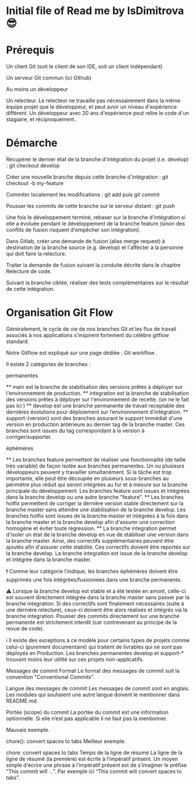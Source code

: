 # Initial file of Read me by IsDimitrova 😎

# Prérequis
Un client Git (soit le client de son IDE, soit un client indépendant)

Un serveur Git commun (ici Github)

Au moins un développeur

Un relecteur. Le relecteur ne travaille pas nécessairement dans la même équipe projet que le développeur, et peut avoir un niveau d'expérience différent. Un développeur avec 20 ans d'expérience peut relire le code d'un stagiaire, et réciproquement..

# Démarche
Récupérer le dernier état de la branche d'intégration du projet (i.e. develop) : git checkout develop

Créer une nouvelle branche depuis cette branche d'intégration : git checkout -b my-feature

Commiter localement les modifications : git add puis git commit

Pousser les commits de cette branche sur le serveur distant : git push

Une fois le développement terminé, rebaser sur la branche d'intégration si elle a évoluée pendant le développement de la branche feature (sinon des conflits de fusion risquent d'empêcher son intégration).

Dans Gitlab, créer une demande de fusion (alias merge request) à destination de la branche source (e.g. develop) et l'affecter à la personne qui doit faire la relecture. 

Traiter la demande de fusion suivant la conduite décrite dans le chapitre Relecture de code.

Suivant la branche ciblée, réaliser des tests complémentaires sur le résultat de cette intégration.

# Organisation Git  Flow
Généralement, le cycle de vie de nos branches Git et les flux de travail associés à nos applications s'inspirent fortement du célèbre gitflow standard.

Notre Gitflow est expliqué sur une page dédiée : Git workflow .

Il existe 2 catégories de branches :

permanentes

** main est la branche de stabilisation des versions prêtes à déployer sur l'environnement de production. 
** integration est la branche de stabilisation des versions prêtes à déployer sur l'environnement de recette. (on ne le fait pas ici )
** develop est une branche permanente de travail receptable des dernières évolutions pour déploiement sur l’environnement d'intégration.
** support-{version} sont des branches assurant le support immédiat d'une version en production antérieure au dernier tag de la branche master. Ces branches sont issues du tag correspondant à la version à corriger/supporter.

éphémères

** Les branches feature permettent de réaliser une fonctionnalité (de taille très variable) de façon isolée aux branches permanentes. Un ou plusieurs développeurs peuvent y travailler simultanément. Si la tâche est trop importante, elle peut être découpée en plusieurs sous-branches au périmètre plus réduit qui seront intégrées au fur et à mesure sur la branche principale du développement. Les branches feature sont issues et intégrées dans la branche develop ou une autre branche "feature".
** Les branches hotfix permettent de corriger la dernière version stable directement sur la branche master sans attendre une stabilisation de la branche develop. Les branches hotfix sont issues de la branche master et intégrées à la fois dans la branche master et la branche develop afin d'assurer une correction homogène et éviter toute régression.
** La branche integration permet d'isoler un état de la branche develop en vue de stabiliser une version dans la branche master. Ainsi, des correctifs supplémentaires peuvent être ajoutés afin d'assurer cette stabilité. Ces correctifs doivent être reportés sur la branche develop. La branche integration est issue de la branche develop et intégrée dans la branche master.

:exclamation: Comme leur catégorie l'indique, les branches éphémères doivent être supprimés une fois intégrées/fusionnées dans une branche permanente.

:warning: Lorsque la branche develop est stable et a été testée en amont, celle-ci est souvent directement intégrée dans la branche master sans passer par la branche integration. Si des correctifs sont finalement nécessaires (suite à une dernière relecture), ceux-ci doivent être alors réalisés et intégrés via la branche integration. Pousser des commits directement sur une branche permanente est strictement interdit (car contrevenant au principe de la revue de code).

:information_source: Il existe des exceptions à ce modèle pour certains types de projets comme celui-ci (purement documentaire) qui traitent de livrables qui ne sont pas déployés en Production.
Les branches permanentes develop et support-* trouvant moins leur utilité sur ces projets non-applicatifs.

Messages de commit
Format
Le format des messages de commit suit la convention "Conventional Commits".

Langue des messages de commit
Les messages de commit sont en anglais. Les modules qui souhaient une autre langue doivent le mentionner dans README.md.

Portée (scope) du commit
La portée du commit est une information optionnelle. Si elle n’est pas applicable il ne faut pas la mentionner.

Mauvais exemple.


chore(): convert spaces to tabs
Meilleur exemple.


chore: convert spaces to tabs
Temps de la ligne de résumé
La ligne de la ligne de résumé (la première) est écrite à l’impératif présent. Un moyen simple d'écrire une phrase à l’impératif présent est de s’imaginer le préfixe “This commit will …”. Par exemple ici “This commit will convert spaces to tabs”.
